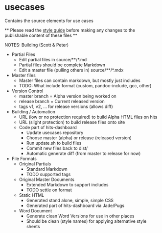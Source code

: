 # usecases
Contains the source elements for use cases

** Please read the [style guide](https://github.com/nsip/usecases/wiki/Style-guide) before making any changes to the publishable content of these files **


NOTES: Building (Scott & Peter)

* Partial Files
	* Edit partial files in source/**/*.md
	* Partial files should be complete Markdown
	* Edit a master file (pulling others in) source/**/*.mdx
* Master files
	* Master files can contain markdown, but mostly just includes
	* TODO: What include format (custom, pandoc-include, gcc, other)
* Version Control
	* master branch = Alpha version being worked on
	* release branch = Current released version
	* tags v1, v2, ... for release versions (allows diff)
* Building / Automation
	* URL (low or no protection required) to build Alpha HTML files on hits
	* URL (slight protection) to build release files onto site
	* Code part of hits-dashboard
		* Update usecases repository
		* Choose master (alpha) or release (released version)
		* Run update.sh to build files
		* Commit new files back to dist/
		* Automatic generate diff (from master to release for now)
* File Formats
	* Original Partials
		* Standard Markdown
		* TODO supported tags
	* Original Master Documents
		* Extended Markdown to support includes
		* TODO settle on format
	* Static HTML
		* Generated stand alone, simple, simple CSS
		* Generated part of hits-dashboard via Jade/Pugs
	* Word Document
		* Generate clean Word Versions for use in other places
		* Should be clean (style names) for applying alternative style sheets

